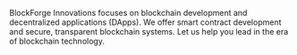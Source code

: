 BlockForge Innovations focuses on blockchain development and decentralized applications (DApps). We offer smart contract development and secure, transparent blockchain systems. Let us help you lead in the era of blockchain technology.
